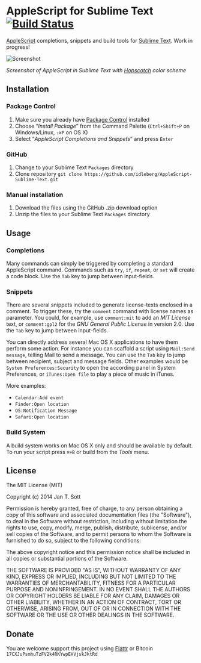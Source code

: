 # AppleScript for Sublime Text [![Build Status](https://secure.travis-ci.org/idleberg/AppleScript-Sublime-Text.svg)](http://travis-ci.org/idleberg/AppleScript-Sublime-Text)

[AppleScript](https://developer.apple.com/library/mac/documentation/applescript/conceptual/applescriptlangguide/introduction/ASLR_intro.html) completions, snippets and build tools for [Sublime Text](http://www.sublimetext.com/). Work in progress!

![Screenshot](https://raw.github.com/idleberg/AppleScript-Sublime-Text/master/screenshot.gif)

*Screenshot of AppleScript in Sublime Text with [Hopscotch](https://github.com/idleberg/Hopscotch) color scheme*

## Installation

### Package Control

1. Make sure you already have [Package Control](http://wbond.net/sublime_packages/package_control/) installed
2. Choose “*Install Package*” from the Command Palette (`Ctrl+Shift+P` on Windows/Linux, `⇧⌘P` on OS X)
3. Select “*AppleScript Completions and Snippets*” and press `Enter`

### GitHub

1. Change to your Sublime Text `Packages` directory
2. Clone repository `git clone https://github.com/idleberg/AppleScript-Sublime-Text.git`

### Manual installation

1. Download the files using the GitHub .zip download option
2. Unzip the files to your Sublime Text `Packages` directory

## Usage

### Completions

Many commands can simply be triggered by completing a standard AppleScript command. Commands such as `try`, `if`, `repeat`, or `set` will create a code block. Use the `Tab` key to jump between input-fields.

### Snippets

There are several snippets included to generate license-texts enclosed in a comment. To trigger these, try the `comment` command with license names as parameter. You could, for example, use `comment:mit` to add an *MIT License* text, or `comment:gpl2` for the *GNU General Public License* in version 2.0. Use the `Tab` key to jump between input-fields.

You can directly address several Mac OS X applications to have them perform some action. For instance you can scaffold a script using `Mail:Send message`, telling Mail to send a message. You can use the `Tab` key to jump between recipient, subject and message fields. Other examples would be `System Preferences:Security` to open the according panel in System Preferences, or `iTunes:Open file` to play a piece of music in iTunes.

More examples:

* `Calendar:Add event`
* `Finder:Open location`
* `OS:Notification Message`
* `Safari:Open location`

### Build System

A build system works on Mac OS X only and should be available by default. To run your script press `⌘+B` or build from the *Tools* menu.

## License

The MIT License (MIT)

Copyright (c) 2014 Jan T. Sott

Permission is hereby granted, free of charge, to any person obtaining a copy of this software and associated documentation files (the "Software"), to deal in the Software without restriction, including without limitation the rights to use, copy, modify, merge, publish, distribute, sublicense, and/or sell copies of the Software, and to permit persons to whom the Software is furnished to do so, subject to the following conditions:

The above copyright notice and this permission notice shall be included in all copies or substantial portions of the Software.

THE SOFTWARE IS PROVIDED "AS IS", WITHOUT WARRANTY OF ANY KIND, EXPRESS OR IMPLIED, INCLUDING BUT NOT LIMITED TO THE WARRANTIES OF MERCHANTABILITY, FITNESS FOR A PARTICULAR PURPOSE AND NONINFRINGEMENT. IN NO EVENT SHALL THE AUTHORS OR COPYRIGHT HOLDERS BE LIABLE FOR ANY CLAIM, DAMAGES OR OTHER LIABILITY, WHETHER IN AN ACTION OF CONTRACT, TORT OR OTHERWISE, ARISING FROM, OUT OF OR IN CONNECTION WITH THE SOFTWARE OR THE USE OR OTHER DEALINGS IN THE SOFTWARE.

## Donate

You are welcome support this project using [Flattr](https://flattr.com/submit/auto?user_id=idleberg&url=https://github.com/idleberg/AppleScript-Sublime-Text) or Bitcoin `17CXJuPsmhuTzFV2k4RKYwpEHVjskJktRd`
